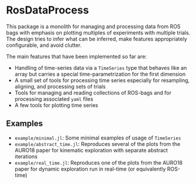 # RosDataProcess

This package is a monolith for managing and processing data from ROS bags with
emphasis on plotting multiples of experiments with multiple trials.
The design tries to infer what can be inferred, make features appropriately
configurable, and avoid clutter.

The main features that have been implemented so far are:
* Handling of time-series data via a `TimeSeries` type that behaves like an
  array but carries a special time-parametrization for the first dimension
* A small set of tools for processing time series especially for resampling,
  aligning, and processing sets of trials
* Tools for managing and reading collections of ROS-bags and for processing
  associated `yaml` files
* A few tools for plotting time series

## Examples

* `example/minimal.jl`: Some minimal examples of usage of `TimeSeries`
* `example/abstract_time.jl`: Reproduces several of the plots from the AURO18
  paper for kinematic exploration with separate abstract iterations
* `example/real_time.jl`: Reproduces one of the plots from the AURO18
  paper for dynamic exploration run in real-time (or equivalently ROS-time)
